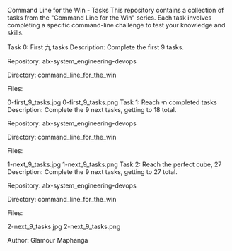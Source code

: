 Command Line for the Win - Tasks
This repository contains a collection of tasks from the "Command Line for the Win" series. Each task involves completing a specific command-line challenge to test your knowledge and skills.

Task 0: First 九 tasks
Description: Complete the first 9 tasks.

Repository: alx-system_engineering-devops

Directory: command_line_for_the_win

Files:

0-first_9_tasks.jpg
0-first_9_tasks.png
Task 1: Reach חי completed tasks
Description: Complete the 9 next tasks, getting to 18 total.

Repository: alx-system_engineering-devops

Directory: command_line_for_the_win

Files:

1-next_9_tasks.jpg
1-next_9_tasks.png
Task 2: Reach the perfect cube, 27
Description: Complete the 9 next tasks, getting to 27 total.

Repository: alx-system_engineering-devops

Directory: command_line_for_the_win

Files:

2-next_9_tasks.jpg
2-next_9_tasks.png

Author: Glamour Maphanga
